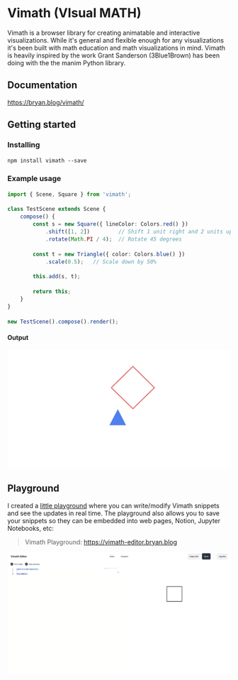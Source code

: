 # Vimath (VIsual MATH)

Vimath is a browser library for creating animatable and interactive visualizations. While it's general and flexible enough for any visualizations
it's been built with math education and math visualizations in mind. Vimath is heavily inspired by the work Grant Sanderson (3Blue1Brown) has been doing with the the manim Python library.

## Documentation
https://bryan.blog/vimath/

## Getting started

### Installing

```npm install vimath --save```

### Example usage

```ts
import { Scene, Square } from 'vimath';

class TestScene extends Scene {
    compose() {
        const s = new Square({ lineColor: Colors.red() })
            .shift([1, 2])         // Shift 1 unit right and 2 units up
            .rotate(Math.PI / 4);  // Rotate 45 degrees

        const t = new Triangle({ color: Colors.blue() })
            .scale(0.5);   // Scale down by 50%

        this.add(s, t);

        return this;
    }
}

new TestScene().compose().render();
```

#### Output
![alt text](assets/screenshot.png)

## Playground

I created a [little playground](https://vimath-editor.bryan.blog) where you can write/modify Vimath snippets and see the updates in real time. The playground also allows you to save your snippets so they can be embedded into web pages, Notion, Jupyter Notebooks, etc:

> Vimath Playground: https://vimath-editor.bryan.blog

![alt text](assets/vimath_playground.png)